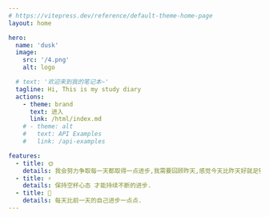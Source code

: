 ```yaml
---
# https://vitepress.dev/reference/default-theme-home-page
layout: home

hero:
  name: 'dusk'
  image:
    src: '/4.png'
    alt: logo

  # text: '欢迎来到我的笔记本~'
  tagline: Hi, This is my study diary
  actions:
    - theme: brand
      text: 进入
      link: /html/index.md
    # - theme: alt
    #   text: API Examples
    #   link: /api-examples

features:
  - title: 🌞
    details: 我会努力争取每一天都取得一点进步,我需要回顾昨天,感觉今天比昨天好就足够,一天一点进步,那一辈子该有多少的飞跃.
  - title: ⚡
    details: 保持空杯心态 才能持续不断的进步.
  - title: 🚀
    details: 每天比前一天的自己进步一点点.
---
```

